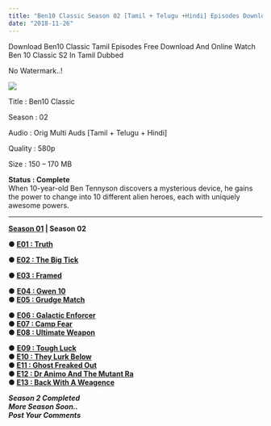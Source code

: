 ```yaml
---
title: "Ben10 Classic Season 02 [Tamil + Telugu +Hindi] Episodes Download"
date: "2018-11-26"
---
```


Download Ben10 Classic Tamil Episodes Free Download And Online Watch Ben 10 Classic S2 In Tamil Dubbed

No Watermark..!

[![](https://4.bp.blogspot.com/-m_Q2_K5KbMU/W_z_b5bYOXI/AAAAAAAABB8/CNIaXyMbsCYFuQjqLq-gwCf39mHKmcp6gCLcBGAs/s320/Ben10{2bdbed38d32e7704a3eaa20af56e2289d0665505d01c3d892d71953ac3249a13}2BClassic{2bdbed38d32e7704a3eaa20af56e2289d0665505d01c3d892d71953ac3249a13}2BS2{2bdbed38d32e7704a3eaa20af56e2289d0665505d01c3d892d71953ac3249a13}2BTamilKidz.jpg)](https://4.bp.blogspot.com/-m_Q2_K5KbMU/W_z_b5bYOXI/AAAAAAAABB8/CNIaXyMbsCYFuQjqLq-gwCf39mHKmcp6gCLcBGAs/s1600/Ben10{2bdbed38d32e7704a3eaa20af56e2289d0665505d01c3d892d71953ac3249a13}2BClassic{2bdbed38d32e7704a3eaa20af56e2289d0665505d01c3d892d71953ac3249a13}2BS2{2bdbed38d32e7704a3eaa20af56e2289d0665505d01c3d892d71953ac3249a13}2BTamilKidz.jpg)

Title : Ben10 Classic

Season : 02

Audio : Orig Multi Auds \[Tamil + Telugu + Hindi\]

Quality : 580p

Size : 150 – 170 MB

**Status : Complete**  
When 10-year-old Ben Tennyson discovers a mysterious device, he gains the power to change into 10 different alien heroes, each with uniquely awesome powers.  
  

* * *

  

**[Season 01](https://www.tamilkidz.tk/2018/09/ben10-classic-season-1-tamil-telugu.html?m=1) | Season 02**

**● [E01 : Truth](https://clk.icu/kBJaSQ)**

**● [E02 : The Big Tick](https://clk.icu/oxfamTDe)**

**● [E03 : Framed](https://clk.icu/9pMNp0Kg)**

● **[E04 : Gwen 10](https://clk.icu/5Fv7NSc8)**  
**● [E05 : Grudge Match](https://clk.icu/yHnS4TV)**

● **[E06 : Galactic Enforcer](https://clk.ink/OoIna)**  
**● [E07 : Camp Fear](https://clk.ink/bHhhmjcH)**  
**● [E08 : Ultimate Weapon](https://clk.ink/x0V2pw)**

● **[E09 : Tough Luck](https://clk.ink/tVtV)**  
**● [E10 : They Lurk Below](https://clk.ink/oGG8fJT)**  
**● [E11 : Ghost Freaked Out](https://clk.ink/pMQS)**  
**● [E12 : Dr Animo And The Mutant Ra](https://clk.ink/exax3h5)**  
**● [E13 : Back With A Weagence](https://clk.ink/X60a)**

_**Season 2 Completed**_  
_**More Season Soon..**_  
_**Post Your Comments**_
